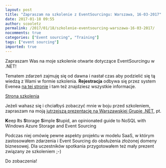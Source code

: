 ```yaml
---
layout: post
title: "Zapraszam na szkolenie z EventSourcingu: Warszawa, 16-03-2017"
date: 2017-01-18 09:55
author: scooletz
permalink: /2017/01/18/szkolenie-eventsourcing-warszawa-16-03-2017/
nocomments: true
categories: ["Event sourcing", "Training"]
tags: ["event sourcing"]
imported: true
---
```


Zapraszam Was na moje szkolenie otwarte dotyczące EventSourcingu w .NET!

Tematem zdarzeń zajmuję się od dawna i nastał czas aby podzielić się tą wiedzą z Wami w formie szkolenia. **Rejestracja** odbywa się przez system Evenea [na tej stronie](http://scooletz-es-20160316.evenea.pl/) i tam też znajdziesz wszystkie informacje.

[Strona szkolenia](http://scooletz-es-20160316.evenea.pl/)

Jeżeli wahasz się i chciałbyś zobaczyć mnie w boju przed szkoleniem, zapraszam na moją [jutrzejszą prezentację na Warszawskiej Grupie .NET](https://www.meetup.com/WG-NET/events/236814313/), pt.

<span style="color:#000000;">**K**</span>eep **I**ts **S**torage **S**imple **S**tupid,
an opinionated guide to NoSQL with Windows Azure Storage and Event Sourcing

Podczas niej omówię pewne aspekty projektu w modelu SaaS, w którym zastosowałem zdarzenia i Event Sourcing do obsłużenia złożonej domeny biznesowej. Dla uczestników spotkania przygotowałem też mały prezent związany ze szkoleniem ;-)

Do zobaczenia!
